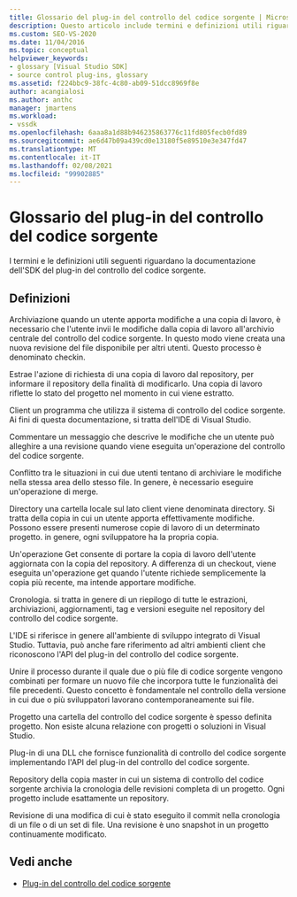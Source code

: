 ```yaml
---
title: Glossario del plug-in del controllo del codice sorgente | Microsoft Docs
description: Questo articolo include termini e definizioni utili riguardanti la documentazione dell'SDK del plug-in del controllo del codice sorgente.
ms.custom: SEO-VS-2020
ms.date: 11/04/2016
ms.topic: conceptual
helpviewer_keywords:
- glossary [Visual Studio SDK]
- source control plug-ins, glossary
ms.assetid: f224bbc9-38fc-4c80-ab09-51dcc8969f8e
author: acangialosi
ms.author: anthc
manager: jmartens
ms.workload:
- vssdk
ms.openlocfilehash: 6aaa8a1d88b946235863776c11fd805fecb0fd89
ms.sourcegitcommit: ae6d47b09a439cd0e13180f5e89510e3e347fd47
ms.translationtype: MT
ms.contentlocale: it-IT
ms.lasthandoff: 02/08/2021
ms.locfileid: "99902885"
---
```

# <a name="source-control-plug-in-glossary"></a>Glossario del plug-in del controllo del codice sorgente
I termini e le definizioni utili seguenti riguardano la documentazione dell'SDK del plug-in del controllo del codice sorgente.

## <a name="definitions"></a>Definizioni
 Archiviazione quando un utente apporta modifiche a una copia di lavoro, è necessario che l'utente invii le modifiche dalla copia di lavoro all'archivio centrale del controllo del codice sorgente. In questo modo viene creata una nuova revisione del file disponibile per altri utenti. Questo processo è denominato checkin.

 Estrae l'azione di richiesta di una copia di lavoro dal repository, per informare il repository della finalità di modificarlo. Una copia di lavoro riflette lo stato del progetto nel momento in cui viene estratto.

 Client un programma che utilizza il sistema di controllo del codice sorgente. Ai fini di questa documentazione, si tratta dell'IDE di Visual Studio.

 Commentare un messaggio che descrive le modifiche che un utente può alleghire a una revisione quando viene eseguita un'operazione del controllo del codice sorgente.

 Conflitto tra le situazioni in cui due utenti tentano di archiviare le modifiche nella stessa area dello stesso file. In genere, è necessario eseguire un'operazione di merge.

 Directory una cartella locale sul lato client viene denominata directory. Si tratta della copia in cui un utente apporta effettivamente modifiche. Possono essere presenti numerose copie di lavoro di un determinato progetto. in genere, ogni sviluppatore ha la propria copia.

 Un'operazione Get consente di portare la copia di lavoro dell'utente aggiornata con la copia del repository. A differenza di un checkout, viene eseguita un'operazione get quando l'utente richiede semplicemente la copia più recente, ma intende apportare modifiche.

 Cronologia. si tratta in genere di un riepilogo di tutte le estrazioni, archiviazioni, aggiornamenti, tag e versioni eseguite nel repository del controllo del codice sorgente.

 L'IDE si riferisce in genere all'ambiente di sviluppo integrato di Visual Studio. Tuttavia, può anche fare riferimento ad altri ambienti client che riconoscono l'API del plug-in del controllo del codice sorgente.

 Unire il processo durante il quale due o più file di codice sorgente vengono combinati per formare un nuovo file che incorpora tutte le funzionalità dei file precedenti. Questo concetto è fondamentale nel controllo della versione in cui due o più sviluppatori lavorano contemporaneamente sui file.

 Progetto una cartella del controllo del codice sorgente è spesso definita progetto. Non esiste alcuna relazione con progetti o soluzioni in Visual Studio.

 Plug-in di una DLL che fornisce funzionalità di controllo del codice sorgente implementando l'API del plug-in del controllo del codice sorgente.

 Repository della copia master in cui un sistema di controllo del codice sorgente archivia la cronologia delle revisioni completa di un progetto. Ogni progetto include esattamente un repository.

 Revisione di una modifica di cui è stato eseguito il commit nella cronologia di un file o di un set di file. Una revisione è uno snapshot in un progetto continuamente modificato.

## <a name="see-also"></a>Vedi anche
- [Plug-in del controllo del codice sorgente](../extensibility/source-control-plug-ins.md)
